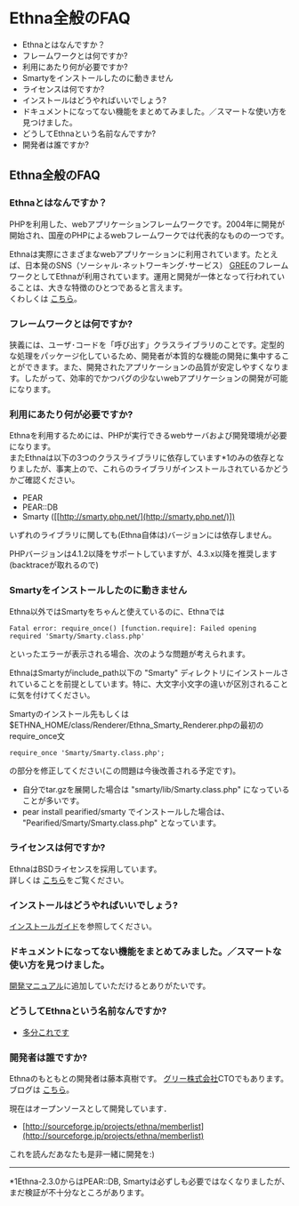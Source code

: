# Ethna全般のFAQ
  - Ethnaとはなんですか？ 
  - フレームワークとは何ですか? 
  - 利用にあたり何が必要ですか? 
  - Smartyをインストールしたのに動きません 
  - ライセンスは何ですか? 
  - インストールはどうやればいいでしょう? 
  - ドキュメントになってない機能をまとめてみました。／スマートな使い方を見つけました。 
  - どうしてEthnaという名前なんですか? 
  - 開発者は誰ですか? 

## Ethna全般のFAQ [](ethna-document-faq-ethna_faq.html#t61f5bb8 "t61f5bb8")

### Ethnaとはなんですか？ [](ethna-document-faq-ethna_faq.html#a9fa99d8 "a9fa99d8")

PHPを利用した、webアプリケーションフレームワークです。2004年に開発が開始され、国産のPHPによるwebフレームワークでは代表的なものの一つです。

Ethnaは実際にさまざまなwebアプリケーションに利用されています。たとえば、日本発のSNS（ソーシャル･ネットワーキング･サービス） [GREE](http://www.gree.jp)のフレームワークとしてEthnaが利用されています。運用と開発が一体となって行われていることは、大きな特徴のひとつであると言えます。  
くわしくは [こちら](ethna-about.html "ethna-about (11d)")。

### フレームワークとは何ですか? [](ethna-document-faq-ethna_faq.html#zc1c39ad "zc1c39ad")

狭義には、ユーザ･コードを「呼び出す」クラスライブラリのことです。定型的な処理をパッケージ化しているため、開発者が本質的な機能の開発に集中することができます。また、開発されたアプリケーションの品質が安定しやすくなります。したがって、効率的でかつバグの少ないwebアプリケーションの開発が可能になります。

### 利用にあたり何が必要ですか? [](ethna-document-faq-ethna_faq.html#k8519831 "k8519831")

Ethnaを利用するためには、PHPが実行できるwebサーバおよび開発環境が必要になります。  
またEthnaは以下の3つのクラスライブラリに依存しています\*1のみの依存となりましたが、事実上ので、これらのライブラリがインストールされているかどうかご確認ください。

- PEAR
- PEAR::DB
- Smarty ([[http://smarty.php.net/](http://smarty.php.net/)])

いずれのライブラリに関しても(Ethna自体は)バージョンには依存しません。

PHPバージョンは4.1.2以降をサポートしていますが、4.3.x以降を推奨します(backtraceが取れるので)

### Smartyをインストールしたのに動きません [](ethna-document-faq-ethna_faq.html#m32f4918 "m32f4918")

Ethna以外ではSmartyをちゃんと使えているのに、Ethnaでは

    Fatal error: require_once() [function.require]: Failed opening required 'Smarty/Smarty.class.php'

といったエラーが表示される場合、次のような問題が考えられます。

EthnaはSmartyがinclude\_path以下の "Smarty" ディレクトリにインストールされていることを前提としています。特に、大文字小文字の違いが区別されることに気を付けてください。

Smartyのインストール先もしくは$ETHNA\_HOME/class/Renderer/Ethna\_Smarty\_Renderer.phpの最初のrequire\_once文

    require_once 'Smarty/Smarty.class.php';

の部分を修正してください(この問題は今後改善される予定です)。

- 自分でtar.gzを展開した場合は "smarty/lib/Smarty.class.php" になっていることが多いです。
- pear install pearified/smarty でインストールした場合は、 "Pearified/Smarty/Smarty.class.php" となっています。

### ライセンスは何ですか? [](ethna-document-faq-ethna_faq.html#d1f52301 "d1f52301")

EthnaはBSDライセンスを採用しています。  
詳しくは [こちら](ethna-document-faq-license.html "ethna-document-faq-license (1240d)")をご覧ください。

### インストールはどうやればいいでしょう? [](ethna-document-faq-ethna_faq.html#z4fb2347 "z4fb2347")

[インストールガイド](ethna-document-tutorial-install_guide.html "ethna-document-tutorial-install\_guide (16d)")を参照してください。

### ドキュメントになってない機能をまとめてみました。／スマートな使い方を見つけました。 [](ethna-document-faq-ethna_faq.html#m7ca1700 "m7ca1700")

[開発マニュアル](ethna-document-dev_guide.html "ethna-document-dev\_guide (302d)")に追加していただけるとありがたいです。

### どうしてEthnaという名前なんですか? [](ethna-document-faq-ethna_faq.html#rc214e81 "rc214e81")

- [多分これです](http://www.ff12.com/)

### 開発者は誰ですか? [](ethna-document-faq-ethna_faq.html#bdaf9dfe "bdaf9dfe")

Ethnaのもともとの開発者は藤本真樹です。 [グリー株式会社](http://www.gree.jp)CTOでもあります。ブログは [こちら](http://diary.eth.jp)。

現在はオープンソースとして開発しています．

- [http://sourceforge.jp/projects/ethna/memberlist](http://sourceforge.jp/projects/ethna/memberlist)

これを読んだあなたも是非一緒に開発を:)

<!-- ??END id:body -->
<!-- ??BEGIN id:summary --><!-- ??BEGIN id:note -->

* * *
\*1Ethna-2.3.0からはPEAR::DB, Smartyは必ずしも必要ではなくなりましたが、まだ検証が不十分なところがあります。  

<!-- ??END id:note -->
